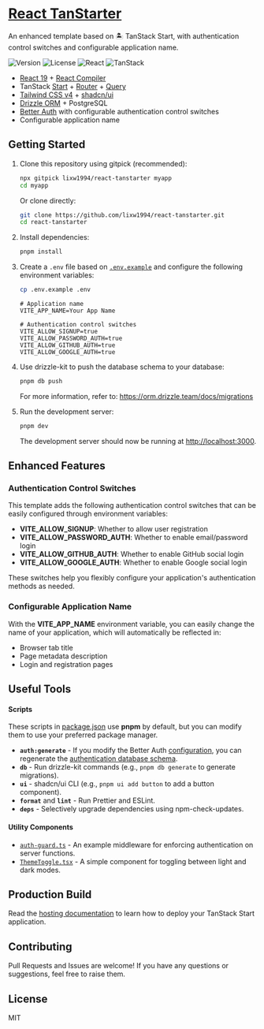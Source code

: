 # [React TanStarter](https://github.com/lixw1994/react-tanstarter)

An enhanced template based on 🏝️ TanStack Start, with authentication control switches and configurable application name.

![Version](https://img.shields.io/badge/Version-1.0.0-blue)
![License](https://img.shields.io/badge/License-MIT-green)
![React](https://img.shields.io/badge/React-19-61DAFB)
![TanStack](https://img.shields.io/badge/TanStack-latest-FF4154)

- [React 19](https://react.dev) + [React Compiler](https://react.dev/learn/react-compiler)
- TanStack [Start](https://tanstack.com/start/latest) + [Router](https://tanstack.com/router/latest) + [Query](https://tanstack.com/query/latest)
- [Tailwind CSS v4](https://tailwindcss.com/) + [shadcn/ui](https://ui.shadcn.com/)
- [Drizzle ORM](https://orm.drizzle.team/) + PostgreSQL
- [Better Auth](https://www.better-auth.com/) with configurable authentication control switches
- Configurable application name

## Getting Started

1. Clone this repository using gitpick (recommended):

   ```bash
   npx gitpick lixw1994/react-tanstarter myapp
   cd myapp
   ```

   Or clone directly:

   ```bash
   git clone https://github.com/lixw1994/react-tanstarter.git
   cd react-tanstarter
   ```

2. Install dependencies:

   ```bash
   pnpm install
   ```

3. Create a `.env` file based on [`.env.example`](./.env.example) and configure the following environment variables:

   ```bash
   cp .env.example .env
   ```

   ```
   # Application name
   VITE_APP_NAME=Your App Name

   # Authentication control switches
   VITE_ALLOW_SIGNUP=true
   VITE_ALLOW_PASSWORD_AUTH=true
   VITE_ALLOW_GITHUB_AUTH=true
   VITE_ALLOW_GOOGLE_AUTH=true
   ```

4. Use drizzle-kit to push the database schema to your database:

   ```bash
   pnpm db push
   ```

   For more information, refer to: https://orm.drizzle.team/docs/migrations

5. Run the development server:

   ```bash
   pnpm dev
   ```

   The development server should now be running at [http://localhost:3000](http://localhost:3000).

## Enhanced Features

### Authentication Control Switches

This template adds the following authentication control switches that can be easily configured through environment variables:

- **VITE_ALLOW_SIGNUP**: Whether to allow user registration
- **VITE_ALLOW_PASSWORD_AUTH**: Whether to enable email/password login
- **VITE_ALLOW_GITHUB_AUTH**: Whether to enable GitHub social login
- **VITE_ALLOW_GOOGLE_AUTH**: Whether to enable Google social login

These switches help you flexibly configure your application's authentication methods as needed.

### Configurable Application Name

With the **VITE_APP_NAME** environment variable, you can easily change the name of your application, which will automatically be reflected in:

- Browser tab title
- Page metadata description
- Login and registration pages

## Useful Tools

#### Scripts

These scripts in [package.json](./package.json#L5) use **pnpm** by default, but you can modify them to use your preferred package manager.

- **`auth:generate`** - If you modify the Better Auth [configuration](./src/lib/server/auth.ts), you can regenerate the [authentication database schema](./src/lib/server/schema/auth.schema.ts).
- **`db`** - Run drizzle-kit commands (e.g., `pnpm db generate` to generate migrations).
- **`ui`** - shadcn/ui CLI (e.g., `pnpm ui add button` to add a button component).
- **`format`** and **`lint`** - Run Prettier and ESLint.
- **`deps`** - Selectively upgrade dependencies using npm-check-updates.

#### Utility Components

- [`auth-guard.ts`](./src/lib/middleware/auth-guard.ts) - An example middleware for enforcing authentication on server functions.
- [`ThemeToggle.tsx`](./src/components/ThemeToggle.tsx) - A simple component for toggling between light and dark modes.

## Production Build

Read the [hosting documentation](https://tanstack.com/start/latest/docs/framework/react/hosting) to learn how to deploy your TanStack Start application.

## Contributing

Pull Requests and Issues are welcome! If you have any questions or suggestions, feel free to raise them.

## License

MIT
